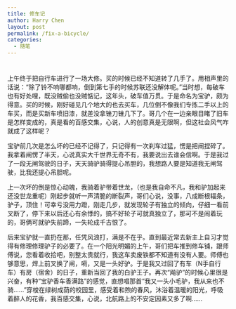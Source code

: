 ```yaml
---
title: 修车记
author: Harry Chen
layout: post
permalink: /fix-a-bicycle/
categories:
  - 随笔
---
```

# 

上午终于把自行车进行了一场大修。买的时候已经不知道转了几手了。用相声里的话说：“除了铃不响哪都响，倒到第七手的时候苏联还没解体呢。”当时想，每破车也有好处哩，既没贼偷也没贼惦记，这年头，破车值万贯。于是命名为宝驴，颇为得意。买的时候，刚好碰见几个地大的也去买车，几位倒不像我们专拣二手以上的车买，而是买新车喷旧漆，就差没拿锉刀锉几下了。哥几个在一边亲眼目睹了旧车是怎样变成的，真是看的百感交集，心说，人的创意真是无限啊，但这社会风气咋就成了这样呢？

宝驴前几次是怎么坏的已经不记得了，只记得有一次刹车过猛，愣是把闸捏碎了。我拿着闸愣了半天，心说真实大千世界无奇不有，我要说出去谁会信啊。于是我过了一段无闸驾驶的日子，天天骑驴骑得提心吊胆的，我想路人要是知道我无闸驾驶，比我还提心吊胆呢。

上一次坏的倒是惊心动魄，我骑着驴带着世龙，（也是我自命不凡，我和驴加起来还没世龙重呢）刚起步就听一声清脆的断裂声，哥们心说，没事，八成断根辐条，驴子，顶住！可幸亏没用力蹬，刚走几步，就发现轮子有独立的倾向，仔细一看前叉断了，停下来以后还心有余悸的，搞不好轮子可就真独立了，那可不是闹着玩的，哥俩可就驴失前蹄，一失轮成千古恨了。

后来宝驴就一直扔在那，任凭风浪打，满是不在乎。直到最近常去新主上自习才觉得有修理修理驴子的必要了。在一个阳光明媚的上午，哥们把车推到修车铺，跟师傅说，您看着收拾吧，别整太贵就行，我这车卖废铁都不知道有没有人要。师傅也够意思，焊上前叉换了闸，嗬，又是一头好驴。于是我又过回了有车（N手自行车）有房（宿舍）的日子，重新当回了我的白驴王子。再次“飚驴”的时候心里很是兴奋，有种“宝驴香车香满路”的感觉，直想唱那首“我又一头小毛驴，我从来也不骑……”穿梭在绿树成荫的校园里，感受着和煦的春风，沐浴着温暖的阳光，呼吸着醉人的花香，我百感交集，心说，北航路上的不安定因素又多了啊……